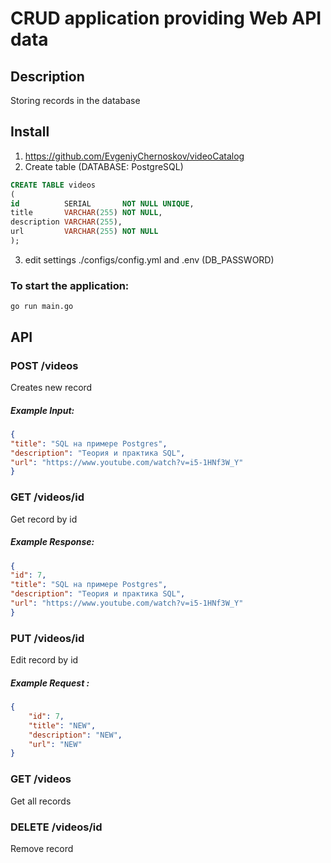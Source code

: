 # CRUD application providing Web API data

## Description 

Storing records in the database

## Install
1. https://github.com/EvgeniyChernoskov/videoCatalog
2. Create table (DATABASE: PostgreSQL)
```sql
CREATE TABLE videos
(
id          SERIAL       NOT NULL UNIQUE,
title       VARCHAR(255) NOT NULL,
description VARCHAR(255),
url         VARCHAR(255) NOT NULL
);
```
3. edit settings ./configs/config.yml and .env (DB_PASSWORD) 

### To start the application:

```
go run main.go
```


## API


### POST /videos
Creates new record

##### Example Input:
```json
{
"title": "SQL на примере Postgres",
"description": "Теория и практика SQL",
"url": "https://www.youtube.com/watch?v=i5-1HNf3W_Y"
}
```

### GET /videos/id

Get record by id

##### Example Response:
```json
{
"id": 7,
"title": "SQL на примере Postgres",
"description": "Теория и практика SQL",
"url": "https://www.youtube.com/watch?v=i5-1HNf3W_Y"
}
```

### PUT /videos/id

Edit record by id

##### Example Request :
```json
{   
    "id": 7,
    "title": "NEW",
    "description": "NEW",
    "url": "NEW"
}
```
### GET /videos
Get all records

### DELETE /videos/id

Remove record


